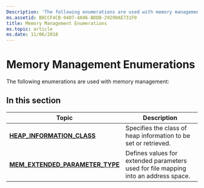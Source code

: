 ```yaml
---
Description: 'The following enumerations are used with memory management:'
ms.assetid: B8CCF4CB-9407-4A96-BDDB-29290AE731F0
title: Memory Management Enumerations
ms.topic: article
ms.date: 11/06/2018
---
```


# Memory Management Enumerations

The following enumerations are used with memory management:

## In this section

| Topic                                                                 | Description                                                                 |
|-----------------------------------------------------------------------|-----------------------------------------------------------------------------|
| [**HEAP\_INFORMATION\_CLASS**](/windows/desktop/api/winnt/ne-winnt-_heap_information_class) | Specifies the class of heap information to be set or retrieved. |
| [**MEM\_EXTENDED\_PARAMETER\_TYPE**](/windows/desktop/api/WinNT/ne-winnt-mem_extended_parameter_type) | Defines values for extended parameters used for file mapping into an address space. |
